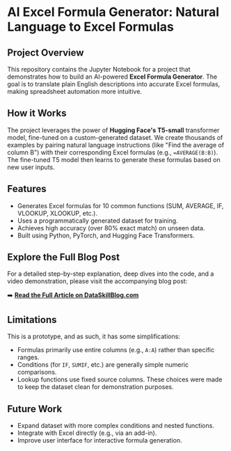 # AI Excel Formula Generator: Natural Language to Excel Formulas

## Project Overview
This repository contains the Jupyter Notebook for a project that demonstrates how to build an AI-powered **Excel Formula Generator**. The goal is to translate plain English descriptions into accurate Excel formulas, making spreadsheet automation more intuitive.

## How it Works
The project leverages the power of **Hugging Face's T5-small** transformer model, fine-tuned on a custom-generated dataset. We create thousands of examples by pairing natural language instructions (like "Find the average of column B") with their corresponding Excel formulas (e.g., `=AVERAGE(B:B)`). The fine-tuned T5 model then learns to generate these formulas based on new user inputs.

## Features
* Generates Excel formulas for 10 common functions (SUM, AVERAGE, IF, VLOOKUP, XLOOKUP, etc.).
* Uses a programmatically generated dataset for training.
* Achieves high accuracy (over 80% exact match) on unseen data.
* Built using Python, PyTorch, and Hugging Face Transformers.

## Explore the Full Blog Post
For a detailed step-by-step explanation, deep dives into the code, and a video demonstration, please visit the accompanying blog post:

➡️ **[Read the Full Article on DataSkillBlog.com](https://dataskillblog.com/ai-excel-formula-generator)**

## Limitations
This is a prototype, and as such, it has some simplifications:
* Formulas primarily use entire columns (e.g., `A:A`) rather than specific ranges.
* Conditions (for `IF`, `SUMIF`, etc.) are generally simple numeric comparisons.
* Lookup functions use fixed source columns.
These choices were made to keep the dataset clean for demonstration purposes.

## Future Work
* Expand dataset with more complex conditions and nested functions.
* Integrate with Excel directly (e.g., via an add-in).
* Improve user interface for interactive formula generation.
